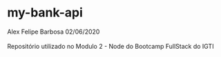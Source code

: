 # my-bank-api

Alex Felipe Barbosa 02/06/2020 <br><br>
Repositório utilizado no Modulo 2 - Node do Bootcamp FullStack do IGTI


